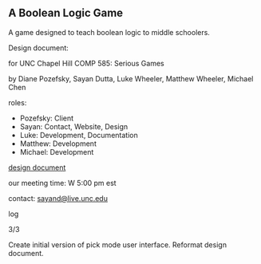 ## A Boolean Logic Game

A game designed to teach boolean logic to middle schoolers.

Design document: 

for UNC Chapel Hill COMP 585: Serious Games

by Diane Pozefsky, Sayan Dutta, Luke Wheeler, Matthew Wheeler, Michael Chen

roles:
- Pozefsky: Client
- Sayan: Contact, Website, Design
- Luke: Development, Documentation
- Matthew: Development
- Michael: Development

[design document](https://docs.google.com/document/d/1SrISkYdD87iMD4DEaaL2fdshgJx2viY8uf-1RKO_HZk/edit?usp=sharing)

our meeting time: W 5:00 pm est

contact: sayand@live.unc.edu

log

3/3

Create initial version of pick mode user interface. Reformat design document.
